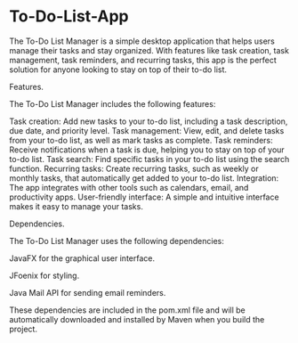 # To-Do-List-App

The To-Do List Manager is a simple desktop application that helps users manage their tasks and stay organized. With features like task creation, task management, task reminders, and recurring tasks, this app is the perfect solution for anyone looking to stay on top of their to-do list.

Features.

The To-Do List Manager includes the following features:

Task creation: Add new tasks to your to-do list, including a task description, due date, and priority level.
Task management: View, edit, and delete tasks from your to-do list, as well as mark tasks as complete.
Task reminders: Receive notifications when a task is due, helping you to stay on top of your to-do list.
Task search: Find specific tasks in your to-do list using the search function.
Recurring tasks: Create recurring tasks, such as weekly or monthly tasks, that automatically get added to your to-do list.
Integration: The app integrates with other tools such as calendars, email, and productivity apps.
User-friendly interface: A simple and intuitive interface makes it easy to manage your tasks.

Dependencies.

The To-Do List Manager uses the following dependencies:

  JavaFX for the graphical user interface.

  JFoenix for styling.

  Java Mail API for sending email reminders.

  These dependencies are included in the pom.xml file and will be automatically downloaded and installed by Maven when you build the project.

